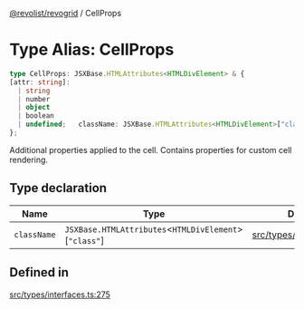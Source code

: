 [@revolist/revogrid](README.md) / CellProps

# Type Alias: CellProps

```ts
type CellProps: JSXBase.HTMLAttributes<HTMLDivElement> & {
[attr: string]: 
  | string
  | number
  | object
  | boolean
  | undefined;   className: JSXBase.HTMLAttributes<HTMLDivElement>["class"];
};
```

Additional properties applied to the cell.
Contains properties for custom cell rendering.

## Type declaration

| Name | Type | Defined in |
| ------ | ------ | ------ |
| `className` | `JSXBase.HTMLAttributes`\<`HTMLDivElement`\>\[`"class"`\] | [src/types/interfaces.ts:276](https://github.com/revolist/revogrid/blob/65763a3c3cbba79c84cbcd4109976d8fec48b078/src/types/interfaces.ts#L276) |

## Defined in

[src/types/interfaces.ts:275](https://github.com/revolist/revogrid/blob/65763a3c3cbba79c84cbcd4109976d8fec48b078/src/types/interfaces.ts#L275)

